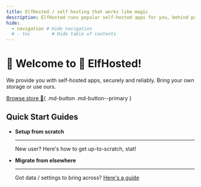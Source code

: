 ```yaml
---
title: ElfHosted / self hosting that works like magic
description: ElfHosted runs popular self-hosted apps for you, behind polished automation and SSO
hide:
  - navigation # Hide navigation
  # - toc        # Hide table of contents
---
```

# 👋 Welcome to :elf: ElfHosted!

We provide you with self-hosted apps, securely and reliably. Bring your own storage or use ours.

[Browse store :shopping_cart:](https://dev.elfhosted.com/app/bundle){ .md-button .md-button--primary }


## Quick Start Guides

<div class="grid cards" markdown>

- **Setup from scratch**

    ---

    New user? Here's how to get up-to-scratch, stat!

- **Migrate from elsewhere**

    ---

    Got data / settings to bring across? [Here's a guide](/how-to/migrate/)

</div>